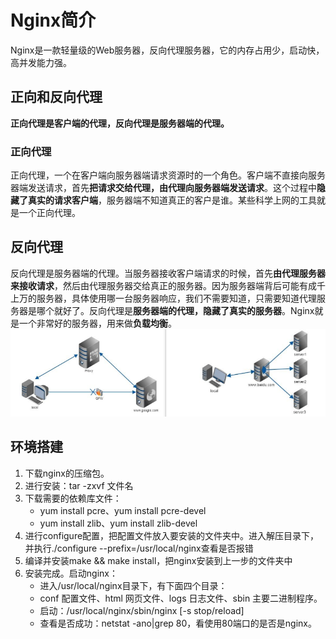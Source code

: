 # Nginx简介
Nginx是一款轻量级的Web服务器，反向代理服务器，它的内存占用少，启动快，高并发能力强。

## 正向和反向代理
**正向代理是客户端的代理，反向代理是服务器端的代理。**
### 正向代理
正向代理，一个在客户端向服务器端请求资源时的一个角色。客户端不直接向服务器端发送请求，首先**把请求交给代理，由代理向服务器端发送请求**。这个过程中**隐藏了真实的请求客户端**，服务器端不知道真正的客户是谁。某些科学上网的工具就是一个正向代理。
## 反向代理
反向代理是服务器端的代理。当服务器接收客户端请求的时候，首先**由代理服务器来接收请求**，然后由代理服务器交给真正的服务器。因为服务器端背后可能有成千上万的服务器，具体使用哪一台服务器响应，我们不需要知道，只需要知道代理服务器是哪个就好了。反向代理是**服务器端的代理，隐藏了真实的服务器**。Nginx就是一个非常好的服务器，用来做**负载均衡**。
<br><img src=img/代理.png><br>

## 环境搭建
1. 下载nginx的压缩包。
2. 进行安装：tar -zxvf 文件名
3. 下载需要的依赖库文件：
    * yum install pcre、yum install pcre-devel
    * yum install zlib、yum install zlib-devel
4. 进行configure配置，把配置文件放入要安装的文件夹中。进入解压目录下，并执行./configure --prefix=/usr/local/nginx查看是否报错
5. 编译并安装make && make install，把nginx安装到上一步的文件夹中
6. 安装完成。启动nginx：
    * 进入/usr/local/nginx目录下，有下面四个目录：
    * conf 配置文件、html 网页文件、logs 日志文件、sbin 主要二进制程序。
    * 启动：/usr/local/nginx/sbin/nginx [-s stop/reload]
    * 查看是否成功：netstat -ano|grep 80，看使用80端口的是否是nginx。
